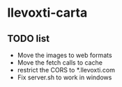 # llevoxti-carta

## TODO list
- Move the images to web formats
- Move the fetch calls to cache
- restrict the CORS to *.llevoxti.com
- Fix server.sh to work in windows
